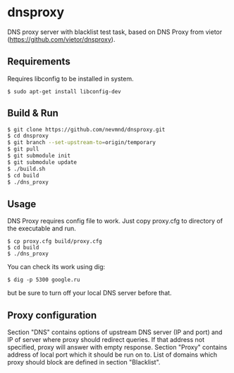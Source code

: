 dnsproxy
========

DNS proxy server with blacklist test task, based on DNS Proxy from vietor (https://github.com/vietor/dnsproxy).

## Requirements

Requires libconfig to be installed in system.
```
$ sudo apt-get install libconfig-dev
```
## Build & Run

```bash
$ git clone https://github.com/nevmnd/dnsproxy.git
$ cd dnsproxy
$ git branch --set-upstream-to=origin/temporary
$ git pull
$ git submodule init
$ git submodule update
$ ./build.sh
$ cd build
$ ./dns_proxy
```
## Usage

DNS Proxy requires config file to work. Just copy proxy.cfg to directory of the executable and run.

```
$ cp proxy.cfg build/proxy.cfg
$ cd build
$ ./dns_proxy
```
You can check its work using dig:
```
$ dig -p 5300 google.ru
```
but be sure to turn off your local DNS server before that.

## Proxy configuration

Section "DNS" contains options of upstream DNS server (IP and port) and IP of server where proxy should redirect queries. If that address not specified, proxy will answer with empty response.
Section "Proxy" contains address of local port which it should be run on to.
List of domains which proxy should block are defined in section "Blacklist".
